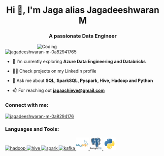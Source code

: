 <h1 align="center">Hi 👋, I'm Jaga alias Jagadeeshwaran M </h1>
<h3 align="center">A passionate Data Engineer</h3>
<img align="right" alt="Coding" width="400" src="https://cdn.dribbble.com/users/1162077/screenshots/3848914/programmer.gif">

<p align="left"> <img src="https://komarev.com/ghpvc/?username=jagadeeshwaran-m-0a8294176&label=Profile%20views&color=0e75b6&style=flat" alt="jagadeeshwaran-m-0a82941765" /> </p>

- 🌱 I’m currently exploring **Azure Data Engineering and Databricks**

- 👨‍💻 Check projects on my LinkedIn profile

- 💬 Ask me about **SQL, SparkSQL, Pyspark, Hive, Hadoop and Python**

- 📫 For reaching out **jagaachieve@gmail.com**

<h3 align="left">Connect with me:</h3>
<p align="left">
<a href="https://linkedin.com/in/jagadeeshwaran-m-0a8294176" target="blank"><img align="center" src="https://raw.githubusercontent.com/rahuldkjain/github-profile-readme-generator/master/src/images/icons/Social/linked-in-alt.svg" alt="jagadeeshwaran-m-0a8294176" height="30" width="40" /></a>
</p>

<h3 align="left">Languages and Tools:</h3>
<p align="left">
 <a href="https://hadoop.apache.org/" target="_blank" rel="noreferrer"> <img src="https://www.vectorlogo.zone/logos/apache_hadoop/apache_hadoop-icon.svg" alt="hadoop" width="40" height="40"/> </a>
  <a href="https://hive.apache.org/" target="_blank" rel="noreferrer"> <img src="https://www.vectorlogo.zone/logos/apache_hive/apache_hive-icon.svg" alt="hive" width="40" height="40"/> </a>
      <a href="https://spark.apache.org/)/" target="_blank" rel="noreferrer"> <img src="https://www.vectorlogo.zone/logos/apache_spark/apache_spark-icon.svg" alt="spark" width="40" height="40"/> </a> 
  <a href="https://kafka.apache.org/" target="_blank" rel="noreferrer"> <img src="https://www.vectorlogo.zone/logos/apache_kafka/apache_kafka-icon.svg" alt="kafka" width="40" height="40"/> </a> 
  <a href="https://www.mysql.com/" target="_blank" rel="noreferrer"> <img src="https://raw.githubusercontent.com/devicons/devicon/master/icons/mysql/mysql-original-wordmark.svg" alt="mysql" width="40" height="40"/> </a>
  <a href="https://www.postgresql.org" target="_blank" rel="noreferrer"> <img src="https://raw.githubusercontent.com/devicons/devicon/master/icons/postgresql/postgresql-original-wordmark.svg" alt="postgresql" width="40" height="40"/> </a>
  <a href="https://www.python.org" target="_blank" rel="noreferrer"> <img src="https://raw.githubusercontent.com/devicons/devicon/master/icons/python/python-original.svg" alt="python" width="40" height="40"/> </a>
</p>
